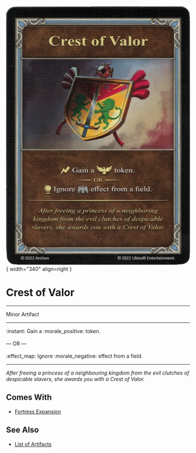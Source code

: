 ![Crest of Valor](../assets/artifacts_minor-crest_of_valor.webp){ width="340" align=right }

# Crest of Valor
___
Minor Artifact
___
:instant: Gain a :morale_positive: token.<br><br>— OR —<br><br>:effect_map: Ignore :morale_negative: effect from a field.
___
*After freeing a princess of a neighbouring kingdom from the evil clutches of despicable slavers, she awards you with a Crest of Valor.*


## Comes With

- [Fortress Expansion](../content.md)


## See Also

- [List of Artifacts](../artifacts.md)
